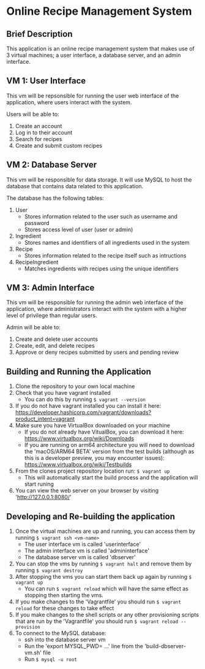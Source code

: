 # Online Recipe Management System

## Brief Description

This application is an online recipe management system that makes use of 3 virtual 
machines; a user interface, a database server, and an admin interface.

## VM 1: User Interface

This vm will be repsonsible for running the user web interface of the application, where 
users interact with the system.

Users will be able to:

1. Create an account
2. Log in to their account
3. Search for recipes
4. Create and submit custom recipes


## VM 2: Database Server

This vm will be responsible for data storage. It will use MySQL to host the database that
contains data related to this application.

The database has the following tables:

1. User 
    - Stores information related to the user such as username and password
    - Stores access level of user (user or admin)
3. Ingredient
    - Stores names and identifiers of all ingredients used in the system
4. Recipe
    - Stores information related to the recipe itself such as intructions
5. RecipeIngredient
    - Matches ingredients with recipes using the unique identifiers


## VM 3: Admin Interface

This vm will be responsible for running the admin web interface of the application, 
where administrators interact with the system with a higher level of
privilege than regular users.

Admin will be able to:

1. Create and delete user accounts
2. Create, edit, and delete recipes
3. Approve or deny recipes submitted by users and pending review


## Building and Running the Application

1. Clone the repository to your own local machine
2. Check that you have vagrant installed
    - You can do this by running `$ vagrant --version`
3. If you do not have vagrant installed you can install it here: 
    <https://developer.hashicorp.com/vagrant/downloads?product_intent=vagrant>
4. Make sure you have VirtualBox downloaded on your machine
    - If you do not already have VitualBox, you can download it here:
    <https://www.virtualbox.org/wiki/Downloads>
    - If you are running on arm64 architecture you will need to download the 
    'macOS/ARM64 BETA' version from the test builds (although as this is a 
    developer preview, you may encounter issues):
    <https://www.virtualbox.org/wiki/Testbuilds>
5. From the clones project repository location run: `$ vagrant up`
    - This will automatically start the build process and the application will 
    start runing
6. You can view the web server on your browser by visiting 'http://127.0.0.1:8080/'


## Developing and Re-building the application

1. Once the virtual machines are up and running, you can access them by 
    running `$ vagrant ssh <vm-name>`
    - The user interface vm is called 'userinterface'
    - The admin interface vm is called 'admininterface'
    - The database server vm is called 'dbserver'
2. You can stop the vms by running `$ vagrant halt` and remove them by
    running `$ vagrant destroy`
3. After stopping the vms you can start them back up again by running
    `$ vagrant up`
    - You can run `$ vagrant reload` which will have the same effect as 
    stopping then starting the vms.
4. If you make changes to the 'Vagrantfile' you should run `$ vagrant reload`
    for these changes to take effect 
5. If you make changes to the shell scripts or any other provisioning scripts
    that are run by the 'Vagrantfile' you should run `$ vagrant reload --provision`
6. To connect to the MySQL database:
    - ssh into the database server vm
    - Run the 'export MYSQL_PWD= ...' line from the 'build-dbserver-vm.sh' file
    - Run `$ mysql -u root`
